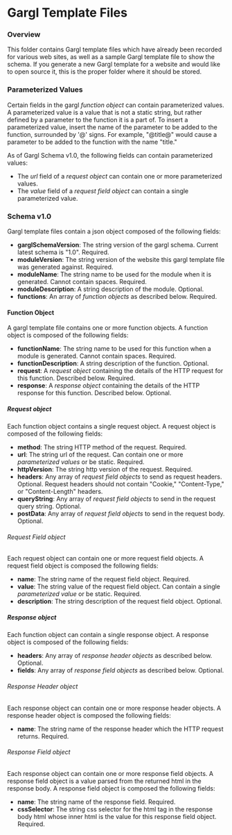 # Gargl Template Files

### Overview

This folder contains Gargl template files which have already been recorded for various web sites, as well as a sample Gargl template file to show the schema. If you generate a new Gargl template for a website and would like to open source it, this is the proper folder where it should be stored.

### Parameterized Values

Certain fields in the gargl *function object* can contain parameterized values. A parameterized value is a value that is not a static string, but rather defined by a parameter to the function it is a part of. To insert a parameterized value, insert the name of the parameter to be added to the function, surrounded by '@' signs. For example, "@title@" would cause a parameter to be added to the function with the name "title."

As of Gargl Schema v1.0, the following fields can contain parameterized values:
- The *url* field of a *request object* can contain one or more parameterized values.
- The *value* field of a *request field object* can contain a single parameterized value.

### Schema v1.0

Gargl template files contain a json object composed of the following fields:

- **garglSchemaVersion**: The string version of the gargl schema. Current latest schema is "1.0". Required.
- **moduleVersion**: The string version of the website this gargl template file was generated against. Required.
- **moduleName**: The string name to be used for the module when it is generated. Cannot contain spaces. Required.
- **moduleDescription**: A string description of the module. Optional.
- **functions**: An array of *function objects* as described below. Required.

#### Function Object

A gargl template file contains one or more function objects. A function object is composed of the following fields:

- **functionName**: The string name to be used for this function when a module is generated. Cannot contain spaces. Required.
- **functionDescription**: A string description of the function. Optional.
- **request**: A *request object* containing the details of the HTTP request for this function. Described below. Required.
- **response**: A *response object* containing the details of the HTTP response for this function. Described below. Optional.

##### Request object

Each function object contains a single request object. A request object is composed of the following fields:

- **method**: The string HTTP method of the request. Required.
- **url**: The string url of the request. Can contain one or more *parameterized values* or be static. Required.
- **httpVersion**: The string http version of the request. Required.
- **headers**: Any array of *request field objects* to send as request headers. Optional. Request headers should not contain "Cookie," "Content-Type," or "Content-Length" headers. 
- **queryString**: Any array of *request field objects* to send in the request query string. Optional.
- **postData**: Any array of *request field objects* to send in the request body. Optional.

###### Request Field object

Each request object can contain one or more request field objects. A request field object is composed the following fields:

- **name**: The string name of the request field object. Required.
- **value**: The string value of the request field object. Can contain a single *parameterized value* or be static. Required.
- **description**: The string description of the request field object. Optional.

##### Response object

Each function object can contain a single response object. A response object is composed of the following fields:

- **headers**: Any array of *response header objects* as described below. Optional.
- **fields**: Any array of *response field objects* as described below. Optional.

###### Response Header object

Each response object can contain one or more response header objects. A response header object is composed the following fields:

- **name**: The string name of the response header which the HTTP request returns. Required.

###### Response Field object

Each response object can contain one or more response field objects. A response field object is a value parsed from the returned html in the response body. A response field object is composed the following fields:

- **name**: The string name of the response field. Required.
- **cssSelector**: The string css selector for the html tag in the response body html whose inner html is the value for this response field object. Required.


